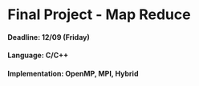 # Final Project - Map Reduce
#### Deadline: 12/09 (Friday)
#### Language: C/C++
#### Implementation: OpenMP, MPI, Hybrid


